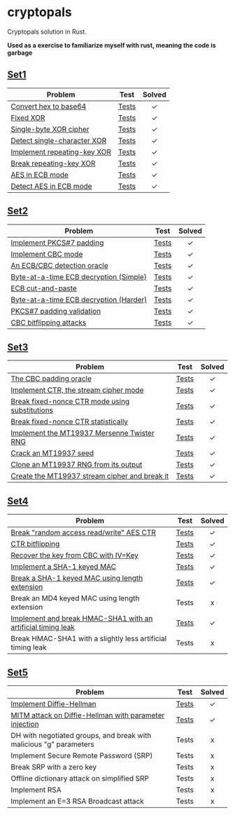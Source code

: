 # cryptopals

Cryptopals solution in Rust.

<b>Used as a exercise to familiarize myself with rust, meaning the code is garbage</b>

[Set1](https://cryptopals.com/sets/1)
------------------

| Problem                                                                  | Test         | Solved  |
|--------------------------------------------------------------------------|:------------:|:-------:|
| [Convert hex to base64][1]                                               |  [Tests][1]  |    ✓    |
| [Fixed XOR][1]                                                           |  [Tests][1]  |    ✓    |
| [Single-byte XOR cipher][1]                                              |  [Tests][1]  |    ✓    |
| [Detect single-character XOR][1]                                         |  [Tests][1]  |    ✓    |
| [Implement repeating-key XOR][1]                                         |  [Tests][1]  |    ✓    |
| [Break repeating-key XOR][1]                                             |  [Tests][1]  |    ✓    |
| [AES in ECB mode][7]                                                     |  [Tests][7]  |    ✓    |
| [Detect AES in ECB mode][1]                                              |  [Tests][1]  |    ✓    |

[Set2](https://cryptopals.com/sets/2)
------------------

| Problem                                                                  | Test         | Solved  |
|--------------------------------------------------------------------------|:------------:|:-------:|
| [Implement PKCS#7 padding][5]                                            |  [Tests][5]  |    ✓    |
| [Implement CBC mode][6]                                                  |  [Tests][6]  |    ✓    |
| [An ECB/CBC detection oracle][2]                                         |  [Tests][2]  |    ✓    |
| [Byte-at-a-time ECB decryption (Simple)][2]                              |  [Tests][2]  |    ✓    |
| [ECB cut-and-paste][2]                                                   |  [Tests][2]  |    ✓    |
| [Byte-at-a-time ECB decryption (Harder)][2]                              |  [Tests][2]  |    ✓    |
| [PKCS#7 padding validation][5]                                           |  [Tests][5]  |    ✓    |
| [CBC bitflipping attacks][2]                                             |  [Tests][2]  |    ✓    |

[Set3](https://cryptopals.com/sets/3)
------------------

| Problem                                                                  | Test         | Solved  |
|--------------------------------------------------------------------------|:------------:|:-------:|
| [The CBC padding oracle][3]                                              |  [Tests][3]  |    ✓    |
| [Implement CTR, the stream cipher mode][8]                               |  [Tests][8]  |    ✓    |
| [Break fixed-nonce CTR mode using substitutions][3]                      |  [Tests][3]  |    ✓    |
| [Break fixed-nonce CTR statistically][3]                                 |  [Tests][3]  |    ✓    |
| [Implement the MT19937 Mersenne Twister RNG][9]                          |  [Tests][9]  |    ✓    |
| [Crack an MT19937 seed][3]                                               |  [Tests][3]  |    ✓    |
| [Clone an MT19937 RNG from its output][9]                                |  [Tests][9]  |    ✓    |
| [Create the MT19937 stream cipher and break it][10]                      |  [Tests][10] |    ✓    |

[Set4](https://cryptopals.com/sets/4)
------------------

| Problem                                                                  | Test         | Solved  |
|--------------------------------------------------------------------------|:------------:|:-------:|
| [Break "random access read/write" AES CTR][4]                            |  [Tests][4]  |    ✓    |
| [CTR bitflipping][4]                                                     |  [Tests][4]  |    ✓    |
| [Recover the key from CBC with IV=Key][4]                                |  [Tests][4]  |    ✓    |
| [Implement a SHA-1 keyed MAC][11]                                        |  [Tests][11] |    ✓    |
| [Break a SHA-1 keyed MAC using length extension][4]                      |  [Tests][4]  |    ✓    |
| Break an MD4 keyed MAC using length extension                            |  Tests       |    x    |
| [Implement and break HMAC-SHA1 with an artificial timing leak][12]       |  [Tests][12] |    ✓    |
| Break HMAC-SHA1 with a slightly less artificial timing leak              |  Tests       |    x    |

[Set5](https://cryptopals.com/sets/5)
------------------

| Problem                                                                  | Test         | Solved  |
|--------------------------------------------------------------------------|:------------:|:-------:|
| [Implement Diffie-Hellman][0]                                            |  [Tests][0]  |    ✓    |
| [MITM attack on Diffie-Hellman with parameter injection][0]              |  [Tests][0]  |    ✓    |
| DH with negotiated groups, and break with malicious "g" parameters       |  Tests       |    x    |
| Implement Secure Remote Password (SRP)                                   |  Tests       |    x    |
| Break SRP with a zero key                                                |  Tests       |    x    |
| Offline dictionary attack on simplified SRP                              |  Tests       |    x    |
| Implement RSA                                                            |  Tests       |    x    |
| Implement an E=3 RSA Broadcast attack                                    |  Tests       |    x    |


[0]: src/set5.rs
[1]: src/set1.rs
[2]: src/set2.rs
[3]: src/set3.rs
[4]: src/set4.rs


[5]: src/padding.rs
[6]: src/aes_cbc.rs
[7]: src/aes_ecb.rs
[8]: src/aes_ctr.rs
[9]: src/mt19937.rs
[10]: src/mt_19937_cipher.rs
[11]: src/sha1.rs
[12]: src/hmac_server.rs
